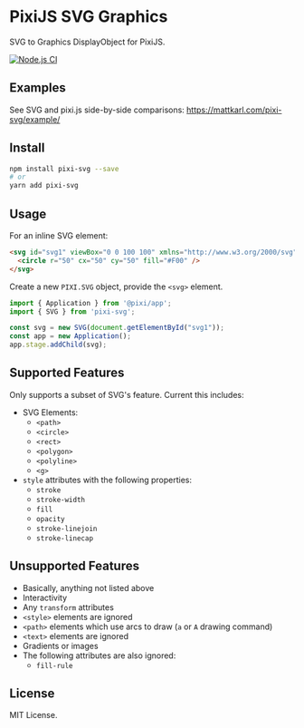 # PixiJS SVG Graphics

SVG to Graphics DisplayObject for PixiJS.

[![Node.js CI](https://github.com/bigtimebuddy/pixi-svg/workflows/Node.js%20CI/badge.svg)](https://github.com/bigtimebuddy/pixi-svg/actions?query=workflow%3A%22Node.js+CI%22)

## Examples

See SVG and pixi.js side-by-side comparisons:
https://mattkarl.com/pixi-svg/example/

## Install

```bash
npm install pixi-svg --save
# or
yarn add pixi-svg
```

## Usage

For an inline SVG element:

```html
<svg id="svg1" viewBox="0 0 100 100" xmlns="http://www.w3.org/2000/svg">
  <circle r="50" cx="50" cy="50" fill="#F00" />
</svg>
```

Create a new `PIXI.SVG` object, provide the `<svg>` element.

```js
import { Application } from '@pixi/app';
import { SVG } from 'pixi-svg';

const svg = new SVG(document.getElementById("svg1"));
const app = new Application();
app.stage.addChild(svg);
```

## Supported Features

Only supports a subset of SVG's feature. Current this includes: 
- SVG Elements:
  - `<path>`
  - `<circle>`
  - `<rect>`
  - `<polygon>`
  - `<polyline>`
  - `<g>`
- `style` attributes with the following properties:
  - `stroke`
  - `stroke-width`
  - `fill`
  - `opacity`
  - `stroke-linejoin`
  - `stroke-linecap`

## Unsupported Features

- Basically, anything not listed above
- Interactivity
- Any `transform` attributes
- `<style>` elements are ignored
- `<path>` elements which use arcs to draw (`a` or `A` drawing command)
- `<text>` elements are ignored
- Gradients or images
- The following attributes are also ignored:
  - `fill-rule`

## License

MIT License.
